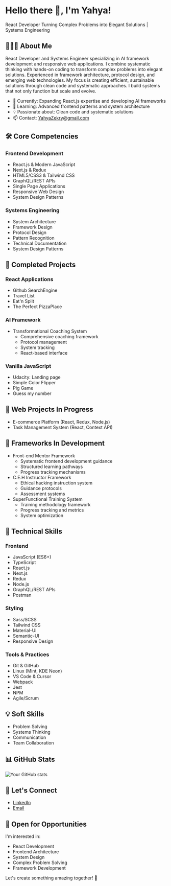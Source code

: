 # Hello there 👋, I'm Yahya!

React Developer Turning Complex Problems into Elegant Solutions | Systems Engineering

## 👨🏻‍💻 About Me

React Developer and Systems Engineer specializing in AI framework development and responsive web applications. I combine systematic thinking with hands-on coding to transform complex problems into elegant solutions. Experienced in framework architecture, protocol design, and emerging web technologies. My focus is creating efficient, sustainable solutions through clean code and systematic approaches. I build systems that not only function but scale and evolve.

- 🔭 Currently: Expanding React.js expertise and developing AI frameworks
- 🌱 Learning: Advanced frontend patterns and system architecture
- 💡 Passionate about: Clean code and systematic solutions
- 📫 Contact: YahyaZekry@gmail.com

## 🛠️ Core Competencies

### Frontend Development

- React.js & Modern JavaScript
- Next.js & Redux
- HTML5/CSS3 & Tailwind CSS
- GraphQL/REST APIs
- Single Page Applications
- Responsive Web Design
- System Design Patterns

### Systems Engineering

- System Architecture
- Framework Design
- Protocol Design
- Pattern Recognition
- Technical Documentation
- System Design Patterns

## 🚀 Completed Projects

### React Applications

- Github SearchEngine
- Travel List
- Eat'n Split
- The Perfect PizzaPlace

### AI Framework

- Transformational Coaching System
  - Comprehensive coaching framework
  - Protocol management
  - System tracking
  - React-based interface

### Vanilla JavaScript

- Udacity: Landing page
- Simple Color Flipper
- Pig Game
- Guess my number

## 🚧 Web Projects In Progress

- E-commerce Platform (React, Redux, Node.js)
- Task Management System (React, Context API)

## 🚧 Frameworks In Development

- Front-end Mentor Framework
  - Systematic frontend development guidance
  - Structured learning pathways
  - Progress tracking mechanisms
- C.E.H Instructor Framework
  - Ethical hacking instruction system
  - Guidance protocols
  - Assessment systems
- SuperFunctional Training System
  - Training methodology framework
  - Progress tracking and metrics
  - System optimization

## 🔧 Technical Skills

### Frontend

- JavaScript (ES6+)
- TypeScript
- React.js
- Next.js
- Redux
- Node.js
- GraphQL/REST APIs
- Postman

### Styling

- Sass/SCSS
- Tailwind CSS
- Material-UI
- Semantic-UI
- Responsive Design

### Tools & Practices

- Git & GitHub
- Linux (Mint, KDE Neon)
- VS Code & Cursor
- Webpack
- Jest
- NPM
- Agile/Scrum

## 💡 Soft Skills

- Problem Solving
- Systems Thinking
- Communication
- Team Collaboration

## 📊 GitHub Stats

![Your GitHub stats](https://github-readme-stats.vercel.app/api?username=YahyaZekry&show_icons=true&theme=radical)

## 🤝 Let's Connect

- [LinkedIn](https://www.linkedin.com/in/yahyazekry/)
- [Email](mailto:yahyazekry@gmail.com)

## 💼 Open for Opportunities

I'm interested in:

- React Development
- Frontend Architecture
- System Design
- Complex Problem Solving
- Framework Development

Let's create something amazing together! 🚀
